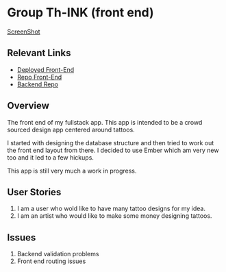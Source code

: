 # Group Th-INK (front end)
[ScreenShot](https://photos.google.com/share/AF1QipM8NUGIf6aux19_hp5dnDnx9wZN3vcKF-MGyTSVGWODAZWMBR0b34pUibM59QJLTg?key=cnp0dWttMVpLZmp2UDl1dWpnZVJROFRrUUg1LUJ3)

## Relevant Links

-   [Deployed Front-End](https://naki21.github.io/ember-tattoo-frontend/)
-   [Repo Front-End](https://github.com/Naki21/ember-tattoo-frontend)
-   [Backend Repo](https://github.com/Naki21/rails-tattoo-api)

## Overview

The front end of my fullstack app. This app is intended to be a crowd sourced design app centered around tattoos.


I started with designing the database structure and then tried to work out the front end layout from there. I decided to use Ember which am very new too and it led to a few hickups.

This app is still very much a work in progress.

## User Stories

1.  I am a user who wold like to have many tattoo designs for my idea.
2.  I am an artist who would like to make some money designing tattoos.

## Issues
1. Backend validation problems
2. Front end routing issues
